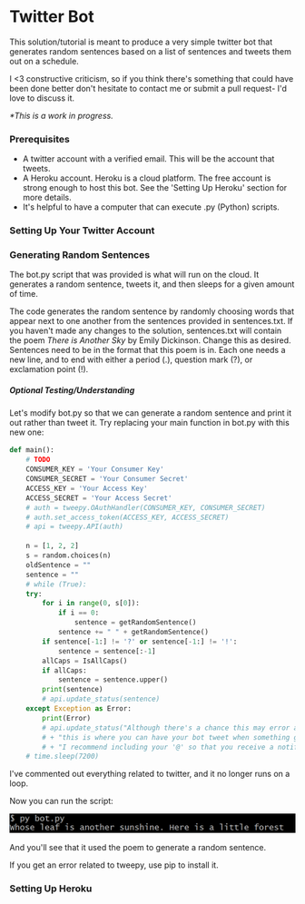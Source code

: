 # Twitter Bot

This solution/tutorial is meant to produce a very simple twitter bot that generates random sentences based on a list of sentences and tweets them out on a schedule.

I <3 constructive criticism, so if you think there's something that could have been done better don't hesitate to contact me or submit a pull request- I'd love to discuss it.

<i>*This is a work in progress.</i>

### Prerequisites

* A twitter account with a verified email. This will be the account that tweets.
* A Heroku account. Heroku is a cloud platform. The free account is strong enough to host this bot. See the 'Setting Up Heroku' section for more details.
* It's helpful to have a computer that can execute .py (Python) scripts.

### Setting Up Your Twitter Account

### Generating Random Sentences

The bot.py script that was provided is what will run on the cloud. It generates a random sentence, tweets it, and then sleeps for a given amount of time.

The code generates the random sentence by randomly choosing words that appear next to one another from the sentences provided in sentences.txt. If you haven't made any changes to the solution, sentences.txt will contain the poem <i>There is Another Sky</i> by Emily Dickinson. Change this as desired. Sentences need to be in the format that this poem is in. Each one needs a new line, and to end with either a period (.), question mark (?), or exclamation point (!).

##### Optional Testing/Understanding

Let's modify bot.py so that we can generate a random sentence and print it out rather than tweet it. Try replacing your main function in bot.py with this new one:

```python
def main():
    # TODO
    CONSUMER_KEY = 'Your Consumer Key'
    CONSUMER_SECRET = 'Your Consumer Secret'
    ACCESS_KEY = 'Your Access Key'
    ACCESS_SECRET = 'Your Access Secret'
    # auth = tweepy.OAuthHandler(CONSUMER_KEY, CONSUMER_SECRET)
    # auth.set_access_token(ACCESS_KEY, ACCESS_SECRET)
    # api = tweepy.API(auth)

    n = [1, 2, 2]
    s = random.choices(n)
    oldSentence = ""
    sentence = ""
    # while (True):
    try:
        for i in range(0, s[0]):
            if i == 0:
                sentence = getRandomSentence()
            sentence += " " + getRandomSentence()
        if sentence[-1:] != '?' or sentence[-1:] != '!':
            sentence = sentence[:-1]
        allCaps = IsAllCaps()
        if allCaps:
            sentence = sentence.upper()
        print(sentence)
        # api.update_status(sentence)
    except Exception as Error:
        print(Error)
        # api.update_status("Although there's a chance this may error as well, 
        # + "this is where you can have your bot tweet when something goes wrong. 
        # + "I recommend including your '@' so that you receive a notification.")
    # time.sleep(7200)
```

I've commented out everything related to twitter, and it no longer runs on a loop.

Now you can run the script:

![](/readme_pictures/testrun.PNG)

And you'll see that it used the poem to generate a random sentence. 

If you get an error related to tweepy, use pip to install it.

### Setting Up Heroku